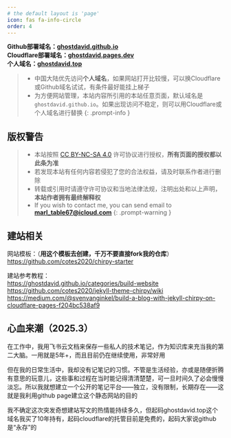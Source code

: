 ```yaml
---
# the default layout is 'page'
icon: fas fa-info-circle
order: 4
---
```

**Github部署域名：[ghostdavid.github.io](https://ghostdavid.github.io)**   
**Cloudflare部署域名：[ghostdavid.pages.dev](https://ghostdavid.pages.dev)**   
**个人域名：[ghostdavid.top](https://ghostdavid.top)**      

> - 中国大陆优先访问**个人域名**，如果网站打开比较慢，可以换Cloudflare或Github域名试试，有条件最好能挂上梯子    
> - 为方便网站管理，本站内容所引用的本站任意页面，默认域名是`ghostdavid.github.io`。如果出现访问不稳定，则可以用Cloudflare或个人域名进行替换
{: .prompt-info }

## 版权警告
> - 本站按照 [CC BY-NC-SA 4.0](https://creativecommons.org/licenses/by-nc-sa/4.0/deed.zh-hans) 许可协议进行授权，**所有页面的授权都以此条为准**  
> - 若发现本站有任何内容若侵犯了您的合法权益，请及时联系作者进行删除  
> - 转载或引用时请遵守许可协议和当地法律法规，注明出处和以上声明，**本站作者拥有最终解释权**    
> - If you wish to contact me, you can send email to **marl_table67@icloud.com**
{: .prompt-warning }

## 建站相关
网站模板：（**用这个模板去创建，千万不要直接fork我的仓库**）    
https://github.com/cotes2020/chirpy-starter   

建站参考教程：  
https://ghostdavid.github.io/categories/build-website   
https://github.com/cotes2020/jekyll-theme-chirpy/wiki   
https://medium.com/@svenvanginkel/build-a-blog-with-jekyll-chirpy-on-cloudflare-pages-f204bc538af9   


## 心血来潮（2025.3）  

在工作中，我用飞书云文档来保存一些私人的技术笔记，作为知识库来充当我的第二大脑。一用就是5年+，而且目前仍在继续使用，非常好用

但在我的日常生活中，我却没有记笔记的习惯。不管是生活经验，亦或是随便折腾有意思的玩意儿，这些事和过程在当时能记得清清楚楚，可一旦时间久了必会慢慢淡忘。所以我就想建立一个公开的笔记平台——独立，没有限制，长期存在——这就是我利用github page建立这个静态网站的目的   

我不确定这次突发奇想建站写文的热情能持续多久，但起码ghostdavid.top这个域名我买了10年持有，起码cloudflare的托管目前是免费的，起码大家说github是“永存”的   



